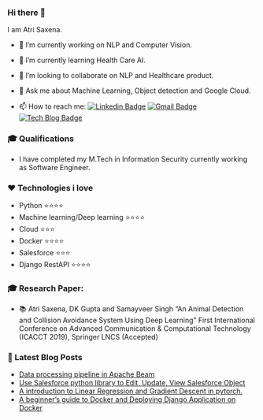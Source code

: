 ### Hi there 👋
I am Atri Saxena.


- 🔭 I’m currently working on NLP and Computer Vision.

- 🌱 I’m currently learning Health Care AI. 

- 👯 I’m looking to collaborate on NLP and Healthcare product. 

- 💬 Ask me about Machine Learning, Object detection and Google Cloud.

- 📫 How to reach me: [![Linkedin Badge](https://img.shields.io/badge/-LinkedIn-blue?style=flat-square&logo=Linkedin&logoColor=white&link=https://www.linkedin.com/in/atrisaxena/)](https://www.linkedin.com/in/atrisaxena/)
[![Gmail Badge](https://img.shields.io/badge/-Gmail-d14836?style=flat-square&logo=Gmail&logoColor=white&link=mailto:atrisaxena2@gmail.com)](mailto:atrisaxena2@gmail.com)
[![Tech Blog Badge](http://img.shields.io/badge/-Tech%20blog-black?style=flat-square&logo=github&link=https://atrisaxena.github.io/)](https://atrisaxena.github.io/) 


### 🎓 Qualifications
  - I have completed my M.Tech in Information Security currently working as Software Engineer.
  
### :heart: Technologies i love

  - Python :star::star::star::star:
  - Machine learning/Deep learning :star::star::star::star:
  - Cloud :star::star::star:
  - Docker :star::star::star::star:
  - Salesforce :star::star::star:
  - Django RestAPI :star::star::star::star:

### 🎓 Research Paper: 

  - :books: Atri Saxena, DK Gupta and Samayveer Singh “An Animal Detection and
Collision Avoidance System Using Deep Learning” First International Conference on Advanced Communication & Computational Technology (ICACCT 2019), Springer LNCS (Accepted)



### 📕 Latest Blog Posts
<!-- BLOG-POST-LIST:START -->
- [Data processing pipeline in Apache Beam](https://atrisaxena.github.io/tutorials/apache-beam/)
- [Use Salesforce python library to Edit, Update, View Salesforce Object](https://atrisaxena.github.io/tutorial/saleforce-python-object/)
- [A introduction to Linear Regression and Gradient Descent in pytorch.](https://atrisaxena.github.io/tutorial/Linear_regression-Gradient_descent/)
- [A beginner’s guide to Docker and Deploying Django Application on Docker](https://atrisaxena.github.io/projects/docker-basic-django-application-deployment/)
<!-- BLOG-POST-LIST:END -->
  
